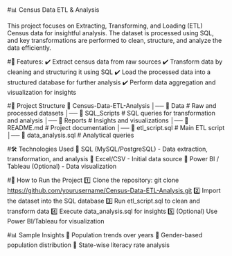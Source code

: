 #📊 Census Data ETL & Analysis


This project focuses on Extracting, Transforming, and Loading (ETL) Census data for insightful analysis. The dataset is processed using SQL, and key transformations are performed to clean, structure, and analyze the data efficiently.


#📌 Features:
✔️ Extract census data from raw sources
✔️ Transform data by cleaning and structuring it using SQL
✔️ Load the processed data into a structured database for further analysis
✔️ Perform data aggregation and visualization for insights


#📂 Project Structure
📂 Census-Data-ETL-Analysis
│── 📁 Data               # Raw and processed datasets
│── 📁 SQL_Scripts        # SQL queries for transformation and analysis
│── 📁 Reports            # Insights and visualizations
│── 📄 README.md          # Project documentation
│── 📄 etl_script.sql     # Main ETL script
│── 📄 data_analysis.sql  # Analytical queries


#🛠️ Technologies Used
🔹 SQL (MySQL/PostgreSQL) - Data extraction, transformation, and analysis
🔹 Excel/CSV - Initial data source
🔹 Power BI / Tableau (Optional) - Data visualization


#🚀 How to Run the Project
1️⃣ Clone the repository:
git clone https://github.com/yourusername/Census-Data-ETL-Analysis.git
2️⃣ Import the dataset into the SQL database
3️⃣ Run etl_script.sql to clean and transform data
4️⃣ Execute data_analysis.sql for insights
5️⃣ (Optional) Use Power BI/Tableau for visualization


#📊 Sample Insights
📌 Population trends over years
📌 Gender-based population distribution
📌 State-wise literacy rate analysis
